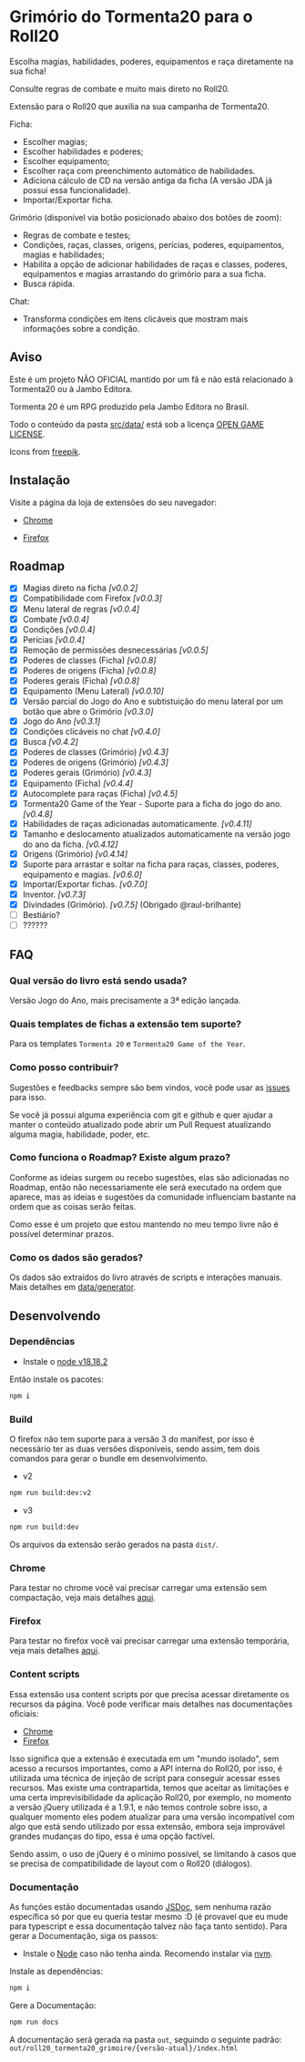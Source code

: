 # Grimório do Tormenta20 para o Roll20

Escolha magias, habilidades, poderes, equipamentos e raça diretamente na sua ficha!

Consulte regras de combate e muito mais direto no Roll20.

Extensão para o Roll20 que auxilia na sua campanha de Tormenta20.

Ficha:

- Escolher magias;
- Escolher habilidades e poderes;
- Escolher equipamento;
- Escolher raça com preenchimento automático de habilidades.
- Adiciona cálculo de CD na versão antiga da ficha (A versão JDA já possui essa funcionalidade).
- Importar/Exportar ficha.

Grimório (disponível via botão posicionado abaixo dos botões de zoom):

- Regras de combate e testes;
- Condições, raças, classes, origens, perícias, poderes, equipamentos, magias e habilidades;
- Habilita a opção de adicionar habilidades de raças e classes, poderes, equipamentos e magias arrastando do grimório para a sua ficha.
- Busca rápida.

Chat:

- Transforma condições em itens clicáveis que mostram mais informações sobre a condição.

## Aviso

Este é um projeto NÃO OFICIAL mantido por um fã e não está relacionado à Tormenta20 ou à Jambo Editora.

Tormenta 20 é um RPG produzido pela Jambo Editora no Brasil.

Todo o conteúdo da pasta [src/data/](src/data/) está sob a licença [OPEN GAME LICENSE](OPEN_GAME_LICENSE).

Icons from [freepik](https://www.freepik.com).

## Instalação

Visite a página da loja de extensões do seu navegador:

- [Chrome](https://chrome.google.com/webstore/detail/roll20-grim%C3%B3rio-do-tormen/lplnbanhibpehlmiiakcacambjleeeng)

- [Firefox](https://addons.mozilla.org/pt-BR/firefox/addon/roll20-grim%C3%B3rio-do-tormenta20/)

## Roadmap

- [x] Magias direto na ficha _[v0.0.2]_
- [x] Compatibilidade com Firefox _[v0.0.3]_
- [x] Menu lateral de regras _[v0.0.4]_
- [x] Combate _[v0.0.4]_
- [x] Condições _[v0.0.4]_
- [x] Perícias _[v0.0.4]_
- [x] Remoção de permissões desnecessárias _[v0.0.5]_
- [x] Poderes de classes (Ficha) _[v0.0.8]_
- [x] Poderes de origens (Ficha) _[v0.0.8]_
- [x] Poderes gerais (Ficha) _[v0.0.8]_
- [x] Equipamento (Menu Lateral) _[v0.0.10]_
- [x] Versão parcial do Jogo do Ano e subtistuição do menu lateral por um botão que abre o Grimório _[v0.3.0]_
- [x] Jogo do Ano _[v0.3.1]_
- [x] Condições clicáveis no chat _[v0.4.0]_
- [x] Busca _[v0.4.2]_
- [x] Poderes de classes (Grimório) _[v0.4.3]_
- [x] Poderes de origens (Grimório) _[v0.4.3]_
- [x] Poderes gerais (Grimório) _[v0.4.3]_
- [x] Equipamento (Ficha) _[v0.4.4]_
- [x] Autocomplete para raças (Ficha) _[v0.4.5]_
- [x] Tormenta20 Game of the Year - Suporte para a ficha do jogo do ano. _[v0.4.8]_
- [x] Habilidades de raças adicionadas automaticamente. _[v0.4.11]_
- [x] Tamanho e deslocamento atualizados automaticamente na versão jogo do ano da ficha. _[v0.4.12]_
- [x] Origens (Grimório) _[v0.4.14]_
- [x] Suporte para arrastar e soltar na ficha para raças, classes, poderes, equipamento e magias. _[v0.6.0]_
- [x] Importar/Exportar fichas. _[v0.7.0]_
- [x] Inventor. _[v0.7.3]_
- [x] Divindades (Grimório). _[v0.7.5]_ (Obrigado @raul-brilhante)
- [ ] Bestiário?
- [ ] ??????

## FAQ

### Qual versão do livro está sendo usada?

Versão Jogo do Ano, mais precisamente a 3ª edição lançada.

### Quais templates de fichas a extensão tem suporte?

Para os templates `Tormenta 20` e `Tormenta20 Game of the Year`.

### Como posso contribuir?

Sugestões e feedbacks sempre são bem vindos, você pode usar as [issues](https://github.com/pyanderson/roll20_tormenta20_grimoire/issues) para isso.

Se você já possui alguma experiência com git e github e quer ajudar a manter o conteúdo atualizado pode abrir um Pull Request atualizando alguma magia, habilidade, poder, etc.

### Como funciona o Roadmap? Existe algum prazo?

Conforme as ideias surgem ou recebo sugestões, elas são adicionadas no Roadmap, então não necessariamente ele será executado na ordem que aparece, mas as ideias e sugestões da comunidade influenciam bastante na ordem que as coisas serão feitas.

Como esse é um projeto que estou mantendo no meu tempo livre não é possível determinar prazos.

### Como os dados são gerados?

Os dados são extraídos do livro através de scripts e interações manuais. Mais detalhes em [data/generator](/data/generator/README.md).

## Desenvolvendo

### Dependências

- Instale o [node v18.18.2](https://nodejs.org/en/download)

Então instale os pacotes:

```bash
npm i
```

### Build

O firefox não tem suporte para a versão 3 do manifest, por isso é necessário ter as duas versões disponíveis, sendo assim, tem dois comandos para gerar o bundle em desenvolvimento.

- v2

```bash
npm run build:dev:v2
```

- v3

```bash
npm run build:dev
```

Os arquivos da extensão serão gerados na pasta `dist/`.

### Chrome

Para testar no chrome você vai precisar carregar uma extensão sem compactação, veja mais detalhes [aqui](https://developer.chrome.com/docs/extensions/mv3/getstarted/development-basics/#load-unpacked).

### Firefox

Para testar no firefox você vai precisar carregar uma extensão temporária, veja mais detalhes [aqui](https://developer.mozilla.org/en-US/docs/Mozilla/Add-ons/WebExtensions/Your_first_WebExtension#installing).

### Content scripts

Essa extensão usa content scripts por que precisa acessar diretamente os recursos da página. Você pode verificar mais detalhes nas documentações oficiais:

- [Chrome](https://developer.chrome.com/docs/extensions/mv3/content_scripts/)
- [Firefox](https://developer.mozilla.org/en-US/docs/Mozilla/Add-ons/WebExtensions/Content_scripts)

Isso significa que a extensão é executada em um "mundo isolado", sem acesso a recursos importantes, como a API interna do Roll20, por isso, é utilizada uma técnica de injeção de script para conseguir acessar esses recursos. Mas existe uma contrapartida, temos que aceitar as limitações e uma certa imprevisibilidade da aplicação Roll20, por exemplo, no momento a versão jQuery utilizada é a 1.9.1, e não temos controle sobre isso, a qualquer momento eles podem atualizar para uma versão incompatível com algo que está sendo utilizado por essa extensão, embora seja improvável grandes mudanças do tipo, essa é uma opção factível.

Sendo assim, o uso de jQuery é o mínimo possível, se limitando à casos que se precisa de compatibilidade de layout com o Roll20 (diálogos).

### Documentação

As funções estão documentadas usando [JSDoc](https://jsdoc.app/), sem nenhuma razão específica só por que eu queria testar mesmo :D (é provavel que eu mude para typescript e essa documentação talvez não faça tanto sentido). Para gerar a Documentação, siga os passos:

- Instale o [Node](https://github.com/nodejs/node/tree/main#download) caso não tenha ainda. Recomendo instalar via [nvm](https://github.com/nvm-sh/nvm#installing-and-updating).

Instale as dependências:

```bash
npm i
```

Gere a Documentação:

```bash
npm run docs
```

A documentação será gerada na pasta `out`, seguindo o seguinte padrão: `out/roll20_tormenta20_grimoire/{versão-atual}/index.html`

